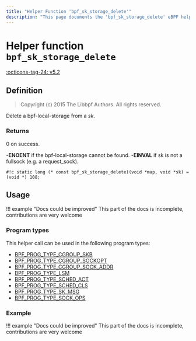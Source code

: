 ```yaml
---
title: "Helper Function 'bpf_sk_storage_delete'"
description: "This page documents the 'bpf_sk_storage_delete' eBPF helper function, including its defintion, usage, program types that can use it, and examples."
---
```

# Helper function `bpf_sk_storage_delete`

<!-- [FEATURE_TAG](bpf_sk_storage_delete) -->
[:octicons-tag-24: v5.2](https://github.com/torvalds/linux/commit/6ac99e8f23d4b10258406ca0dd7bffca5f31da9d)
<!-- [/FEATURE_TAG] -->

## Definition

> Copyright (c) 2015 The Libbpf Authors. All rights reserved.


<!-- [HELPER_FUNC_DEF] -->
Delete a bpf-local-storage from a _sk_.

### Returns

0 on success.

**-ENOENT** if the bpf-local-storage cannot be found. **-EINVAL** if sk is not a fullsock (e.g. a request_sock).

`#!c static long (* const bpf_sk_storage_delete)(void *map, void *sk) = (void *) 108;`
<!-- [/HELPER_FUNC_DEF] -->

## Usage

!!! example "Docs could be improved"
    This part of the docs is incomplete, contributions are very welcome

### Program types

This helper call can be used in the following program types:

<!-- DO NOT EDIT MANUALLY -->
<!-- [HELPER_FUNC_PROG_REF] -->
 * [BPF_PROG_TYPE_CGROUP_SKB](../program-type/BPF_PROG_TYPE_CGROUP_SKB.md)
 * [BPF_PROG_TYPE_CGROUP_SOCKOPT](../program-type/BPF_PROG_TYPE_CGROUP_SOCKOPT.md)
 * [BPF_PROG_TYPE_CGROUP_SOCK_ADDR](../program-type/BPF_PROG_TYPE_CGROUP_SOCK_ADDR.md)
 * [BPF_PROG_TYPE_LSM](../program-type/BPF_PROG_TYPE_LSM.md)
 * [BPF_PROG_TYPE_SCHED_ACT](../program-type/BPF_PROG_TYPE_SCHED_ACT.md)
 * [BPF_PROG_TYPE_SCHED_CLS](../program-type/BPF_PROG_TYPE_SCHED_CLS.md)
 * [BPF_PROG_TYPE_SK_MSG](../program-type/BPF_PROG_TYPE_SK_MSG.md)
 * [BPF_PROG_TYPE_SOCK_OPS](../program-type/BPF_PROG_TYPE_SOCK_OPS.md)
<!-- [/HELPER_FUNC_PROG_REF] -->

### Example

!!! example "Docs could be improved"
    This part of the docs is incomplete, contributions are very welcome
